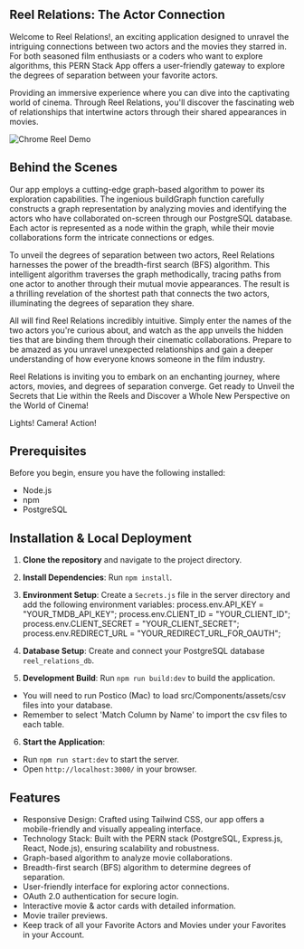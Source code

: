 ## Reel Relations: The Actor Connection

Welcome to Reel Relations!, an exciting application designed to unravel the intriguing connections between two actors and the movies they starred in. For both seasoned film enthusiasts or a coders who want to explore algorithms, this PERN Stack App offers a user-friendly gateway to explore the degrees of separation between your favorite actors.

Providing an immersive experience where you can dive into the captivating world of cinema. Through Reel Relations, you'll discover the fascinating web of relationships that intertwine actors through their shared appearances in movies.

![Chrome Reel Demo](./src/Components/assets/chrome-reel.gif)

## Behind the Scenes

Our app employs a cutting-edge graph-based algorithm to power its exploration capabilities. The ingenious buildGraph function carefully constructs a graph representation by analyzing movies and identifying the actors who have collaborated on-screen through our PostgreSQL database. Each actor is represented as a node within the graph, while their movie collaborations form the intricate connections or edges.

To unveil the degrees of separation between two actors, Reel Relations harnesses the power of the breadth-first search (BFS) algorithm. This intelligent algorithm traverses the graph methodically, tracing paths from one actor to another through their mutual movie appearances. The result is a thrilling revelation of the shortest path that connects the two actors, illuminating the degrees of separation they share.

All will find Reel Relations incredibly intuitive. Simply enter the names of the two actors you're curious about, and watch as the app unveils the hidden ties that are binding them through their cinematic collaborations. Prepare to be amazed as you unravel unexpected relationships and gain a deeper understanding of how everyone knows someone in the film industry.

Reel Relations is inviting you to embark on an enchanting journey, where actors, movies, and degrees of separation converge. Get ready to Unveil the Secrets that Lie within the Reels and Discover a Whole New Perspective on the World of Cinema!

Lights! Camera! Action!

## Prerequisites

Before you begin, ensure you have the following installed:

- Node.js
- npm
- PostgreSQL

## Installation & Local Deployment

1. **Clone the repository** and navigate to the project directory.
2. **Install Dependencies**: Run `npm install`.

3. **Environment Setup**: Create a `Secrets.js` file in the server directory and add the following environment variables:
   process.env.API_KEY = "YOUR_TMDB_API_KEY";
   process.env.CLIENT_ID = "YOUR_CLIENT_ID";
   process.env.CLIENT_SECRET = "YOUR_CLIENT_SECRET";
   process.env.REDIRECT_URL = "YOUR_REDIRECT_URL_FOR_OAUTH";

4. **Database Setup**: Create and connect your PostgreSQL database `reel_relations_db`.

5. **Development Build**: Run `npm run build:dev` to build the application.

- You will need to run Postico (Mac) to load src/Components/assets/csv files into your database.
- Remember to select 'Match Column by Name' to import the csv files to each table.

6. **Start the Application**:

- Run `npm run start:dev` to start the server.
- Open `http://localhost:3000/` in your browser.

## Features

- Responsive Design: Crafted using Tailwind CSS, our app offers a mobile-friendly and visually appealing interface.
- Technology Stack: Built with the PERN stack (PostgreSQL, Express.js, React, Node.js), ensuring scalability and robustness.
- Graph-based algorithm to analyze movie collaborations.
- Breadth-first search (BFS) algorithm to determine degrees of separation.
- User-friendly interface for exploring actor connections.
- OAuth 2.0 authentication for secure login.
- Interactive movie & actor cards with detailed information.
- Movie trailer previews.
- Keep track of all your Favorite Actors and Movies under your Favorites in your Account.
